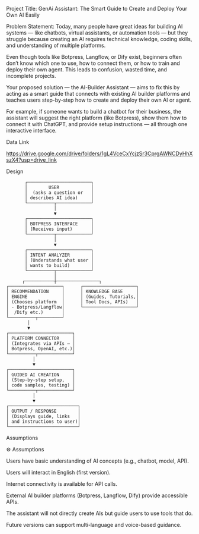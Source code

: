 Project Title:
GenAi Assistant: The Smart Guide to Create and Deploy Your Own AI Easily

Problem Statement:
Today, many people have great ideas for building AI systems — like chatbots, virtual assistants, or automation tools — but they struggle because creating an AI requires technical knowledge, coding skills, and understanding of multiple platforms.

Even though tools like Botpress, Langflow, or Dify exist, beginners often don’t know which one to use, how to connect them, or how to train and deploy their own agent. This leads to confusion, wasted time, and incomplete projects.

Your proposed solution — the AI-Builder Assistant — aims to fix this by acting as a smart guide that connects with existing AI builder platforms and teaches users step-by-step how to create and deploy their own AI or agent.

For example, if someone wants to build a chatbot for their business, the assistant will suggest the right platform (like Botpress), show them how to connect it with ChatGPT, and provide setup instructions — all through one interactive interface.

Data Link

https://drive.google.com/drive/folders/1gL4VceCxYcjzSr3CprgAWNCDyHhXszX4?usp=drive_link

Design

           ┌────────────────────────┐
           │        USER            │
           │  (asks a question or   │
           │ describes AI idea)     │
           └──────────┬─────────────┘
                      │
                      ▼
           ┌────────────────────────┐
           │ BOTPRESS INTERFACE     │
           │ (Receives input)       │
           └──────────┬─────────────┘
                      │
                      ▼
           ┌────────────────────────┐
           │ INTENT ANALYZER        │
           │ (Understands what user │
           │ wants to build)        │
           └──────────┬─────────────┘
                      │
          ┌───────────┼────────────────┐
    ┌────────────────────┐      ┌────────────────────┐
    │ RECOMMENDATION     │      │ KNOWLEDGE BASE     │
    │ ENGINE             │      │ (Guides, Tutorials,│
    │ (Chooses platform  │      │ Tool Docs, APIs)   │
    │ - Botpress/Langflow│      └────────────────────┘
    │  /Dify etc.)       │
    └──────────┬─────────┘
            │
            ▼
    ┌────────────────────────┐
    │ PLATFORM CONNECTOR     │
    │ (Integrates via APIs – │
    │ Botpress, OpenAI, etc.)│
    └──────────┬─────────────┘
              │
              ▼
    ┌────────────────────────┐
    │ GUIDED AI CREATION     │
    │ (Step-by-step setup,   │
    │ code samples, testing) │
    └──────────┬─────────────┘
              │
              ▼
    ┌──────────────────────────┐
    │ OUTPUT / RESPONSE        │
    │ (Displays guide, links   │
    │ and instructions to user)│
    └──────────────────────────┘

Assumptions

⚙ Assumptions

Users have basic understanding of AI concepts (e.g., chatbot, model, API).

Users will interact in English (first version).

Internet connectivity is available for API calls.

External AI builder platforms (Botpress, Langflow, Dify) provide accessible APIs.

The assistant will not directly create AIs but guide users to use tools that do.

Future versions can support multi-language and voice-based guidance.
